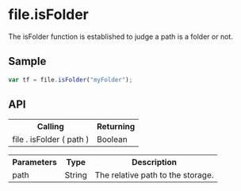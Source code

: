<H1>file.isFolder</H1>

The isFolder function is established to judge a path is a folder or not.

<h2>Sample</h2>

```javascript
var tf = file.isFolder("myFolder");
```

<h2>API</h2>

<table>
<tr><th>Calling</th><th>Returning</th></tr>
<tr><td>file . isFolder ( path )</td><td>Boolean</td></tr>
</table>


<table>
<tr><th>Parameters</th><th>Type</th><th>Description</th></tr>
<tr><td>path</td><td>String</td><td>The relative path to the storage.</td></tr>
</table>
